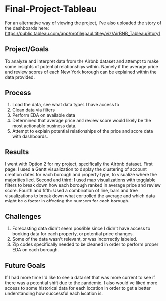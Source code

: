 # Final-Project-Tableau

For an alternative way of viewing the project, I've also uploaded the story of the dashboards here:
https://public.tableau.com/app/profile/paul.titley/viz/AirBNB_Tableau/Story1

## Project/Goals
To analyze and interpret data from the Airbnb dataset and attempt to make some insights of potential relationships within. Namely if the average price and review scores of each New York borough can be explained within the data provided.

## Process
1. Load the data, see what data types I have access to
2. Clean data via filters
3. Perform EDA on available data
4. Determined that average price and review score would likely be the most actionable business data.
5. Attempt to explain potential relationships of the price and score data with dashboards.

## Results
I went with Option 2 for my project, specifically the Airbnb dataset.
First page: I used a Gantt visualization to display the clustering of account creation dates for each borough and property type, to visualize where the majorities lied.
Second and third: I used map visualizations with togglable filters to break down how each borough ranked in average price and review score.
Fourth and fifth: Used a combination of line, bars and tree visualizations to break down what controlled the average and which data might be a factor in affecting the numbers for each borough.

## Challenges 
1. Forecasting data didn't seem possible since I didn't have access to booking data for each property, or potential price changes.
2. Some of the data wasn't relevant, or was incorrectly labeled.
3. Zip codes specifically needed to be cleaned in order to perform proper EDA on each borough.

## Future Goals
If I had more time I'd like to see a data set that was more current to see if there was a potential shift due to the pandemic. I also would've liked more access to some historical data for each location in order to get a better understanding how successful each location is.
